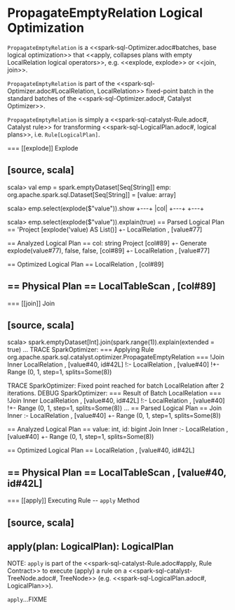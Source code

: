 # PropagateEmptyRelation Logical Optimization

`PropagateEmptyRelation` is a <<spark-sql-Optimizer.adoc#batches, base logical optimization>> that <<apply, collapses plans with empty LocalRelation logical operators>>, e.g. <<explode, explode>> or <<join, join>>.

`PropagateEmptyRelation` is part of the <<spark-sql-Optimizer.adoc#LocalRelation, LocalRelation>> fixed-point batch in the standard batches of the <<spark-sql-Optimizer.adoc#, Catalyst Optimizer>>.

`PropagateEmptyRelation` is simply a <<spark-sql-catalyst-Rule.adoc#, Catalyst rule>> for transforming <<spark-sql-LogicalPlan.adoc#, logical plans>>, i.e. `Rule[LogicalPlan]`.

=== [[explode]] Explode

[source, scala]
----
scala> val emp = spark.emptyDataset[Seq[String]]
emp: org.apache.spark.sql.Dataset[Seq[String]] = [value: array<string>]

scala> emp.select(explode($"value")).show
+---+
|col|
+---+
+---+

scala> emp.select(explode($"value")).explain(true)
== Parsed Logical Plan ==
'Project [explode('value) AS List()]
+- LocalRelation <empty>, [value#77]

== Analyzed Logical Plan ==
col: string
Project [col#89]
+- Generate explode(value#77), false, false, [col#89]
   +- LocalRelation <empty>, [value#77]

== Optimized Logical Plan ==
LocalRelation <empty>, [col#89]

== Physical Plan ==
LocalTableScan <empty>, [col#89]
----

=== [[join]] Join

[source, scala]
----
scala> spark.emptyDataset[Int].join(spark.range(1)).explain(extended = true)
...
TRACE SparkOptimizer:
=== Applying Rule org.apache.spark.sql.catalyst.optimizer.PropagateEmptyRelation ===
!Join Inner                                LocalRelation <empty>, [value#40, id#42L]
!:- LocalRelation <empty>, [value#40]
!+- Range (0, 1, step=1, splits=Some(8))

TRACE SparkOptimizer: Fixed point reached for batch LocalRelation after 2 iterations.
DEBUG SparkOptimizer:
=== Result of Batch LocalRelation ===
!Join Inner                                LocalRelation <empty>, [value#40, id#42L]
!:- LocalRelation <empty>, [value#40]
!+- Range (0, 1, step=1, splits=Some(8))
...
== Parsed Logical Plan ==
Join Inner
:- LocalRelation <empty>, [value#40]
+- Range (0, 1, step=1, splits=Some(8))

== Analyzed Logical Plan ==
value: int, id: bigint
Join Inner
:- LocalRelation <empty>, [value#40]
+- Range (0, 1, step=1, splits=Some(8))

== Optimized Logical Plan ==
LocalRelation <empty>, [value#40, id#42L]

== Physical Plan ==
LocalTableScan <empty>, [value#40, id#42L]
----

=== [[apply]] Executing Rule -- `apply` Method

[source, scala]
----
apply(plan: LogicalPlan): LogicalPlan
----

NOTE: `apply` is part of the <<spark-sql-catalyst-Rule.adoc#apply, Rule Contract>> to execute (apply) a rule on a <<spark-sql-catalyst-TreeNode.adoc#, TreeNode>> (e.g. <<spark-sql-LogicalPlan.adoc#, LogicalPlan>>).

`apply`...FIXME
